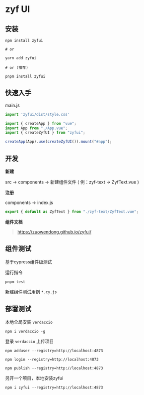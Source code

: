 # zyf UI

## 安装

```shell
npm install zyfui

# or

yarn add zyfui

# or (推荐)

pnpm install zyfui
```

## 快速入手

main.js

```js
import 'zyfui/dist/style.css'

import { createApp } from "vue";
import App from "./App.vue";
import { createZyfUI } from "zyfui";

createApp(App).use(createZyfUI()).mount("#app");
```

## 开发

**新建**

src -> components -> 新建组件文件 ( 例：zyf-text -> ZyfText.vue )

**注册**

components -> index.js

```js
export { default as ZyfText } from "./zyf-text/ZyfText.vue";
```

**组件文档**
> <https://zuowendong.github.io/zyfui/>

## 组件测试

基于cypress组件级测试

运行指令

```shell
pnpm test
```

新建组件测试用例 `*.cy.js`

## 部署测试

本地全局安装 `verdaccio`

```shell
npm i verdaccio -g
```

登录 `verdaccio` 上传项目

```shell
npm adduser --registry=http://localhost:4873

npm login --registry=http://localhost:4873

npm publish --registry=http://localhost:4873
```

另开一个项目，本地安装zyfui

```shell
npm i zyfui --registry=http://localhost:4873
```
